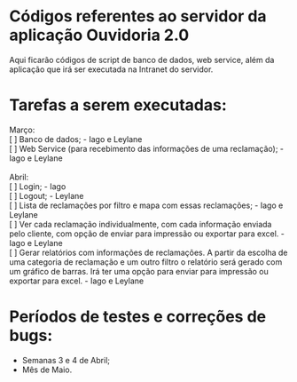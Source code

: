 # Códigos referentes ao servidor da aplicação Ouvidoria 2.0
Aqui ficarão códigos de script de banco de dados, web service, além da aplicação que irá ser executada na Intranet do servidor.

# Tarefas a serem executadas:
Março:<br>
[ ] Banco de dados; - Iago e Leylane<br>
[ ] Web Service (para recebimento das informações de uma reclamação); - Iago e Leylane<br><br>
Abril:<br>
[ ] Login; - Iago<br>
[ ] Logout; - Leylane<br>
[ ] Lista de reclamações por filtro e mapa com essas reclamações; - Iago e Leylane<br>
[ ] Ver cada reclamação individualmente, com cada informação enviada pelo cliente, com opção de enviar para impressão ou exportar para excel. - Iago e Leylane<br>
[ ] Gerar relatórios com informações de reclamações. A partir da escolha de uma categoria de reclamação e um outro filtro o relatório será gerado com um gráfico de barras. Irá ter uma opção para enviar para impressão ou exportar para excel. - Iago e Leylane

# Períodos de testes e correções de bugs:
* Semanas 3 e 4 de Abril;<br>
* Mês de Maio.
